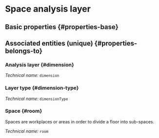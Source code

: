 # Space analysis layer
<!--- THIS FILE IS GENERATED PLEASE DO NOT EDIT IT DIRECTLY --->



<OH code="dimensionRoom"/>


## Basic properties {#properties-base}



## Associated entities (unique) {#properties-belongs-to}

### Analysis layer {#dimension}



*Technical name:* ```dimension```
<PH code="dimensionRoom:dimension"/>

### Layer type {#dimension-type}



*Technical name:* ```dimensionType```
<PH code="dimensionRoom:dimensionType"/>

### Space {#room}

Spaces are workplaces or areas in order to divide a floor into sub-spaces.

*Technical name:* ```room```
<PH code="dimensionRoom:room"/>





